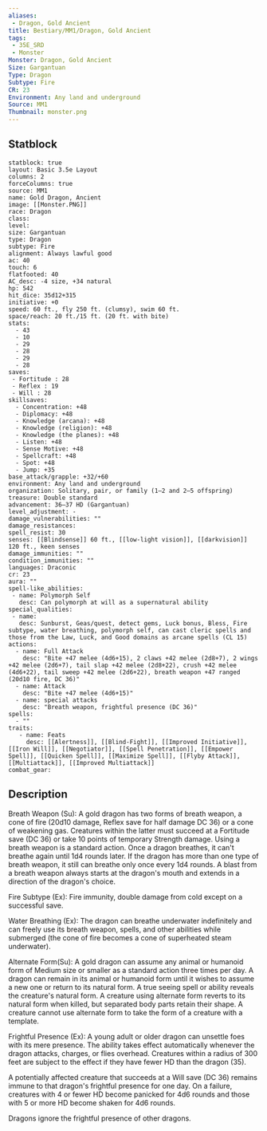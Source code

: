 ```yaml
---
aliases:
 - Dragon, Gold Ancient
title: Bestiary/MM1/Dragon, Gold Ancient
tags:
 - 35E_SRD
 - Monster
Monster: Dragon, Gold Ancient
Size: Gargantuan
Type: Dragon
Subtype: Fire
CR: 23
Environment: Any land and underground
Source: MM1
Thumbnail: monster.png
---
```


## Statblock

```statblock
statblock: true
layout: Basic 3.5e Layout
columns: 2
forceColumns: true
source: MM1 
name: Gold Dragon, Ancient
image: [[Monster.PNG]]
race: Dragon
class: 
level: 
size: Gargantuan
type: Dragon
subtype: Fire
alignment: Always lawful good
ac: 40
touch: 6
flatfooted: 40
AC_desc: -4 size, +34 natural
hp: 542
hit_dice: 35d12+315
initiative: +0
speed: 60 ft., fly 250 ft. (clumsy), swim 60 ft.
space/reach: 20 ft./15 ft. (20 ft. with bite)
stats:
  - 43
  - 10
  - 29
  - 28
  - 29
  - 28
saves:
 - Fortitude : 28
 - Reflex : 19
 - Will : 28
skillsaves:
  - Concentration: +48
  - Diplomacy: +48
  - Knowledge (arcana): +48
  - Knowledge (religion): +48
  - Knowledge (the planes): +48
  - Listen: +48
  - Sense Motive: +48
  - Spellcraft: +48
  - Spot: +48
  - Jump: +35
base_attack/grapple: +32/+60
environment: Any land and underground
organization: Solitary, pair, or family (1–2 and 2–5 offspring)
treasure: Double standard
advancement: 36–37 HD (Gargantuan)
level_adjustment: -
damage_vulnerabilities: ""
damage_resistances: 
spell_resist: 30
senses: [[Blindsense]] 60 ft., [[low-light vision]], [[darkvision]] 120 ft., keen senses
damage_immunities: ""
condition_immunities: ""
languages: Draconic
cr: 23
aura: ""
spell-like_abilities:
 - name: Polymorph Self
   desc: Can polymorph at will as a supernatural ability
special_qualities:
 - name: 
   desc: Sunburst, Geas/quest, detect gems, Luck bonus, Bless, Fire subtype, water breathing, polymorph self, can cast cleric spells and those from the Law, Luck, and Good domains as arcane spells (CL 15)
actions:
  - name: Full Attack
    desc: "Bite +47 melee (4d6+15), 2 claws +42 melee (2d8+7), 2 wings +42 melee (2d6+7), tail slap +42 melee (2d8+22), crush +42 melee (4d6+22), tail sweep +42 melee (2d6+22), breath weapon +47 ranged (20d10 fire, DC 36)"
  - name: Attack
    desc: "Bite +47 melee (4d6+15)"
  - name: special attacks
    desc: "Breath weapon, frightful presence (DC 36)"
spells:
  - ""
traits:
   - name: Feats
     desc: [[Alertness]], [[Blind-Fight]], [[Improved Initiative]], [[Iron Will]], [[Negotiator]], [[Spell Penetration]], [[Empower Spell]], [[Quicken Spell]], [[Maximize Spell]], [[Flyby Attack]], [[Multiattack]], [[Improved Multiattack]]
combat_gear:  
```

## Description






Breath Weapon (Su): A gold dragon has two forms of breath weapon, a cone of fire (20d10 damage, Reflex save for half damage DC 36) or a cone of weakening gas. Creatures within the latter must succeed at a Fortitude save (DC 36) or take 10 points of temporary Strength damage. Using a breath weapon is a standard action. Once a dragon breathes, it can't breathe again until 1d4 rounds later. If the dragon has more than one type of breath weapon, it still can breathe only once every 1d4 rounds. A blast from a breath weapon always starts at the dragon's mouth and extends in a direction of the dragon's choice.

Fire Subtype (Ex): Fire immunity, double damage from cold except on a successful save.

Water Breathing (Ex): The dragon can breathe underwater indefinitely and can freely use its breath weapon, spells, and other abilities while submerged (the cone of fire becomes a cone of superheated steam underwater).

Alternate Form(Su): A gold dragon can assume any animal or humanoid form of Medium size or smaller as a standard action three times per day. A dragon can remain in its animal or humanoid form until it wishes to assume a new one or return to its natural form. A true seeing spell or ability reveals the creature's natural form. A creature using alternate form reverts to its natural form when killed, but separated body parts retain their shape. A creature cannot use alternate form to take the form of a creature with a template.

Frightful Presence (Ex): A young adult or older dragon can unsettle foes with its mere presence. The ability takes effect automatically whenever the dragon attacks, charges, or flies overhead. Creatures within a radius of 300 feet are subject to the effect if they have fewer HD than the dragon (35).

A potentially affected creature that succeeds at a Will save (DC 36) remains immune to that dragon's frightful presence for one day. On a failure, creatures with 4 or fewer HD become panicked for 4d6 rounds and those with 5 or more HD become shaken for 4d6 rounds.

Dragons ignore the frightful presence of other dragons.
